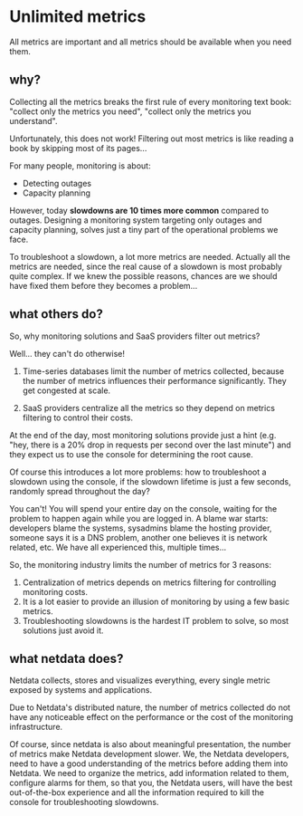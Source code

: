 # Unlimited metrics

All metrics are important and all metrics should be available when you need them.  

## why?

Collecting all the metrics breaks the first rule of every monitoring text book: "collect only the metrics you need", "collect only the metrics you understand".

Unfortunately, this does not work! Filtering out most metrics is like reading a book by skipping most of its pages...

For many people, monitoring is about:

- Detecting outages
- Capacity planning

However, today **slowdowns are 10 times more common** compared to outages.
Designing a monitoring system targeting only outages and capacity planning,
solves just a tiny part of the operational problems we face.

To troubleshoot a slowdown, a lot more metrics are needed.
Actually all the metrics are needed, since the real cause of a slowdown is most probably quite complex.
If we knew the possible reasons, chances are we should have fixed them before they becomes a problem...

## what others do?

So, why monitoring solutions and SaaS providers filter out metrics?

Well... they can't do otherwise!

1. Time-series databases limit the number of metrics collected, because the number of metrics influences their performance significantly. They get congested at scale.

3. SaaS providers centralize all the metrics so they depend on metrics filtering to control their costs.

At the end of the day, most monitoring solutions provide just a hint
(e.g. "hey, there is a 20% drop in requests per second over the last minute")
and they expect us to use the console for determining the root cause.

Of course this introduces a lot more problems: how to troubleshoot a slowdown
using the console, if the slowdown lifetime is just a few seconds, randomly spread
throughout the day?

You can't! You will spend your entire day on the console, waiting for the problem
to happen again while you are logged in. A blame war starts: developers blame
the systems, sysadmins blame the hosting provider, someone says it is a DNS problem,
another one believes it is network related, etc.
We have all experienced this, multiple times...

So, the monitoring industry limits the number of metrics for 3 reasons:

1. Centralization of metrics depends on metrics filtering for controlling monitoring costs.
2. It is a lot easier to provide an illusion of monitoring by using a few basic metrics.
3. Troubleshooting slowdowns is the hardest IT problem to solve, so most solutions just avoid it.

## what netdata does?

Netdata collects, stores and visualizes everything, every single metric exposed
by systems and applications.

Due to Netdata's distributed nature, the number of metrics collected do not
have any noticeable effect on the performance or the cost of the monitoring
infrastructure.

Of course, since netdata is also about meaningful presentation, the number of
metrics make Netdata development slower. We, the Netdata developers, need to
have a good understanding of the metrics before adding them into Netdata. We need
to organize the metrics, add information related to them, configure alarms for them,
so that you, the Netdata users, will have the best out-of-the-box experience and
all the information required to kill the console for troubleshooting slowdowns.
